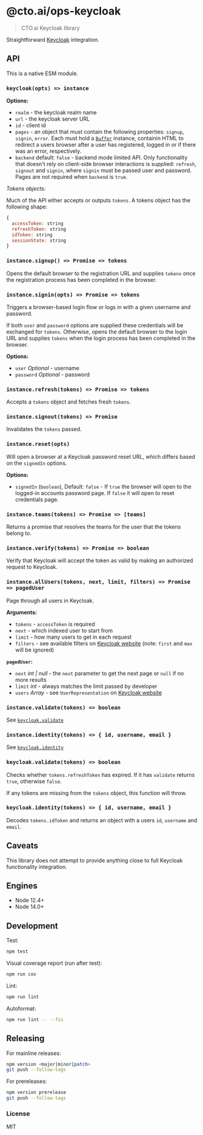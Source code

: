 # @cto.ai/ops-keycloak

> CTO.ai Keycloak library

Straightforward [Keycloak](https://www.keycloak.org/) integration.

## API

This is a native ESM module.

### `keycloak(opts) => instance`

**Options:**

* `realm` - the keycloak realm name
* `url` - the keycloak server URL
* `id` - client id
* `pages` - an object that must contain the following properties: `signup`, `signin`, `error`. Each must hold a [`Buffer`](https://nodejs.org/api/buffer.html) instance, containin HTML to redirect a users browser after a user has registered, logged in or if there was an error, respectively.
* `backend` default: `false` -  backend mode limited API. Only functionality that doesn't rely on client-side browser interactions is supplied: `refresh`, `signout` and `signin`, where `signin` must be passed user and password. Pages are not required when `backend` is `true`.

*Tokens objects:*

Much of the API either accepts or outputs `tokens`. A tokens object has the following shape:

```js
{
  accessToken: string
  refreshToken: string
  idToken: string
  sessionState: string
}
```

### `instance.signup() => Promise => tokens`

Opens the default browser to the registration URL and supplies `tokens` once the registration process has been completed in the browser.

### `instance.signin(opts) => Promise => tokens`

Triggers a browser-based login flow or logs in with a given username and password.

If both `user` and `password` options are supplied these credentials will be
exchanged for `tokens`. Otherwise, opens the default browser to the login URL and supplies `tokens` when the login process has been completed in the browser.

**Options:**

* `user` *Optional* - username
* `password` *Optional* - password

### `instance.refresh(tokens) => Promise => tokens`

Accepts a `tokens` object and fetches fresh `tokens`.

### `instance.signout(tokens) => Promise`

Invalidates the `tokens` passed.

### `instance.reset(opts)`

Will open a browser at a Keycloak password reset URL, which differs based on the `signedIn` options.

**Options:**

* `signedIn` (`boolean`), Default: `false` - If `true` the browser will open to the logged-in accounts password page. If `false` it will open to reset credentials page.

### `instance.teams(tokens) => Promise => [teams]`

Returns a promise that resolves the teams for the user that the tokens belong to.

### `instance.verify(tokens) => Promise => boolean`

Verify that Keycloak will accept the token as valid by making an authorized request to Keycloak.

### `instance.allUsers(tokens, next, limit, filters) => Promise => pagedUser`

Page through all users in Keycloak.

**Arguments:**

* `tokens` - `accessToken` is required
* `next` - which indexed user to start from
* `limit` - how many users to get in each request
* `filters` - see available filters on [Keycloak website](https://www.keycloak.org/docs-api/12.0/rest-api/#_getusers) (note: `first` and `max` will be ignored)

**`pagedUser`:**

* `next` _int | null_ - the `next` parameter to get the next page or `null` if no more results
* `limit` _int_ - always matches the limit passed by developer
* `users` _Array<User>_ - see `UserRepresentation` on [Keycloak website](https://www.keycloak.org/docs-api/12.0/rest-api/#_userrepresentation)

### `instance.validate(tokens) => boolean`

See [`keycloak.validate`](#keycloak-validate)

### `instance.identity(tokens) => { id, username, email }`

See [`keycloak.identity`](#keycloak-identity)


### `keycloak.validate(tokens) => boolean`

Checks whether `tokens.refreshToken` has expired. If it has `validate` returns `true`, otherwise `false`.

If any tokens are missing from the `tokens` object, this function will throw.


### `keycloak.identity(tokens) => { id, username, email }`

Decodes `tokens.idToken` and returns an object with a users `id`, `username` and `email`.


## Caveats

This library does not attempt to provide anything close to full Keycloak functionality integration.

## Engines

* Node 12.4+
* Node 14.0+

## Development

Test:

```sh
npm test
```

Visual coverage report (run after test):

```sh
npm run cov
```

Lint:

```sh
npm run lint
```

Autoformat:

```sh
npm run lint -- --fix
```

## Releasing

For mainline releases:

```sh
npm version <major|minor|patch>
git push --follow-tags
```

For prereleases:

```sh
npm version prerelease
git push --follow-tags
```

### License

MIT
